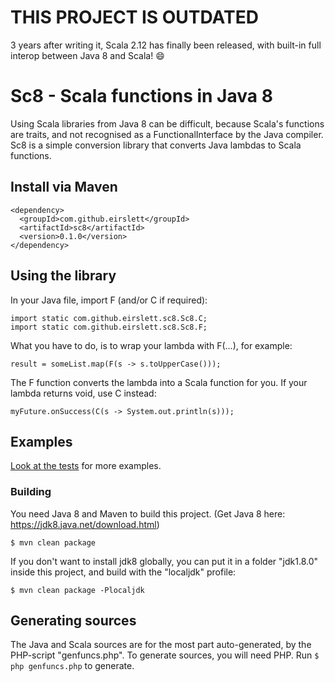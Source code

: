 # THIS PROJECT IS OUTDATED

3 years after writing it, Scala 2.12 has finally been released, with built-in full interop between Java 8 and Scala! :smile:

# Sc8 - Scala functions in Java 8

Using Scala libraries from Java 8 can be difficult, because Scala's functions are traits, and not
recognised as a FunctionalInterface by the Java compiler. Sc8 is a simple conversion library that
converts Java lambdas to Scala functions.

## Install via Maven
```
<dependency>
  <groupId>com.github.eirslett</groupId>
  <artifactId>sc8</artifactId>
  <version>0.1.0</version>
</dependency>
```

## Using the library

In your Java file, import F (and/or C if required):

```
import static com.github.eirslett.sc8.Sc8.C;
import static com.github.eirslett.sc8.Sc8.F;
```

 What you have to do, is to wrap your lambda with F(...), for example:

 `result = someList.map(F(s -> s.toUpperCase()));`

 The F function converts the lambda into a Scala function for you.
 If your lambda returns void, use C instead:

 `myFuture.onSuccess(C(s -> System.out.println(s)));`

## Examples
 
 [Look at the tests](https://github.com/eirslett/sc8/blob/master/src/test/java/com/github/eirslett/sc8/Sc8Test.java) for more examples.

### Building
You need Java 8 and Maven to build this project. (Get Java 8 here: https://jdk8.java.net/download.html)

`$ mvn clean package`

If you don't want to install jdk8 globally, you can put it in a folder "jdk1.8.0" inside this project,
and build with the "localjdk" profile:

`$ mvn clean package -Plocaljdk`

## Generating sources
The Java and Scala sources are for the most part auto-generated, by the PHP-script "genfuncs.php".
To generate sources, you will need PHP. Run `$ php genfuncs.php` to generate.
